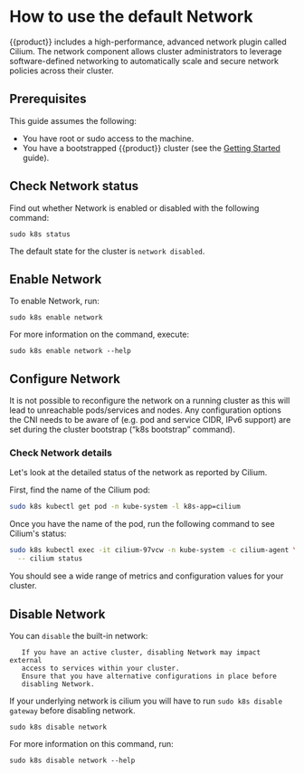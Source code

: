 # How to use the default Network

{{product}} includes a high-performance, advanced network plugin
called Cilium. The network component allows cluster administrators to leverage
software-defined networking to automatically scale and secure network policies
across their cluster.

## Prerequisites

This guide assumes the following:

- You have root or sudo access to the machine.
- You have a bootstrapped {{product}} cluster (see the [Getting
  Started][getting-started-guide] guide).

## Check Network status

Find out whether Network is enabled or disabled with the following command:

```
sudo k8s status
```

The default state for the cluster is `network disabled`.

## Enable Network

To enable Network, run:

```
sudo k8s enable network
```

For more information on the command, execute:

```
sudo k8s enable network --help
```

## Configure Network

It is not possible to reconfigure the network on a running cluster as this will
lead to unreachable pods/services and nodes. Any configuration options the CNI
needs to be aware of (e.g. pod and service CIDR, IPv6 support) are set during
the cluster bootstrap (“k8s bootstrap” command).

### Check Network details

Let's look at the detailed status of the network as reported by Cilium.

First, find the name of the Cilium pod:

```sh
sudo k8s kubectl get pod -n kube-system -l k8s-app=cilium
```

Once you have the name of the pod, run the following command to see Cilium's
status:

```sh
sudo k8s kubectl exec -it cilium-97vcw -n kube-system -c cilium-agent \
  -- cilium status
```

You should see a wide range of metrics and configuration values for your
cluster.

## Disable Network

You can `disable` the built-in network:

``` {warning}
   If you have an active cluster, disabling Network may impact external
   access to services within your cluster.
   Ensure that you have alternative configurations in place before
   disabling Network.
```

If your underlying network is cilium you will have to run
`sudo k8s disable gateway` before disabling network.

```
sudo k8s disable network
```

For more information on this command, run:

```
sudo k8s disable network --help
```

<!-- LINKS -->

[getting-started-guide]: ../../tutorial/getting-started
